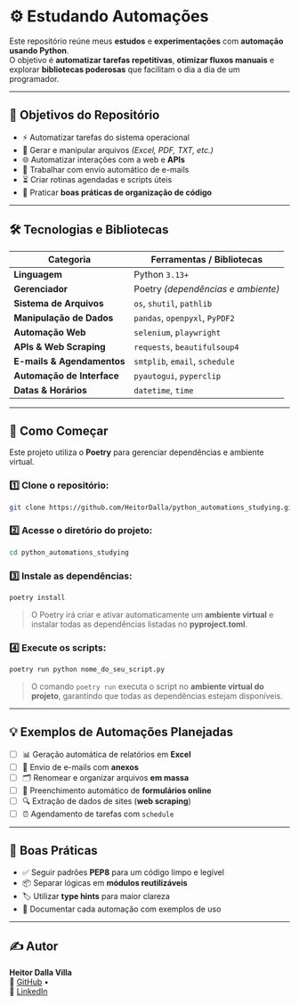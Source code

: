 # ⚙️ Estudando Automações

Este repositório reúne meus **estudos** e **experimentações** com **automação usando Python**.  
O objetivo é **automatizar tarefas repetitivas**, **otimizar fluxos manuais** e explorar **bibliotecas poderosas** que facilitam o dia a dia de um programador.

---

## 📌 Objetivos do Repositório

- ⚡ Automatizar tarefas do sistema operacional  
- 📂 Gerar e manipular arquivos *(Excel, PDF, TXT, etc.)*  
- 🌐 Automatizar interações com a web e **APIs**  
- 📧 Trabalhar com envio automático de e-mails  
- ⏳ Criar rotinas agendadas e scripts úteis  
- 🧩 Praticar **boas práticas de organização de código**

---

## 🛠️ Tecnologias e Bibliotecas

| Categoria                     | Ferramentas / Bibliotecas             |
|----------------------------|--------------------------------------|
| **Linguagem**             | Python `3.13+`                      |
| **Gerenciador**           | Poetry *(dependências e ambiente)*  |
| **Sistema de Arquivos**   | `os`, `shutil`, `pathlib`           |
| **Manipulação de Dados**  | `pandas`, `openpyxl`, `PyPDF2`      |
| **Automação Web**         | `selenium`, `playwright`            |
| **APIs & Web Scraping**   | `requests`, `beautifulsoup4`        |
| **E-mails & Agendamentos**| `smtplib`, `email`, `schedule`      |
| **Automação de Interface**| `pyautogui`, `pyperclip`            |
| **Datas & Horários**      | `datetime`, `time`                  |

---

## 🚀 Como Começar

Este projeto utiliza o **Poetry** para gerenciar dependências e ambiente virtual.

### 1️⃣ Clone o repositório:
```bash
git clone https://github.com/HeitorDalla/python_automations_studying.git
```

### 2️⃣ Acesse o diretório do projeto:
```bash
cd python_automations_studying
```

### 3️⃣ Instale as dependências:
```bash
poetry install
```
> O Poetry irá criar e ativar automaticamente um **ambiente virtual** e instalar todas as dependências listadas no **pyproject.toml**.

### 4️⃣ Execute os scripts:
```bash
poetry run python nome_do_seu_script.py
```
> O comando `poetry run` executa o script no **ambiente virtual do projeto**, garantindo que todas as dependências estejam disponíveis.

---

## 💡 Exemplos de Automações Planejadas

- [ ] 📊 Geração automática de relatórios em **Excel**  
- [ ] 📧 Envio de e-mails com **anexos**  
- [ ] 🗂️ Renomear e organizar arquivos **em massa**  
- [ ] 📝 Preenchimento automático de **formulários online**  
- [ ] 🔍 Extração de dados de sites (**web scraping**)  
- [ ] ⏰ Agendamento de tarefas com `schedule`

---

## 📌 Boas Práticas

- ✅ Seguir padrões **PEP8** para um código limpo e legível  
- 📦 Separar lógicas em **módulos reutilizáveis**  
- 🏷️ Utilizar **type hints** para maior clareza  
- 📝 Documentar cada automação com exemplos de uso

---

## ✍️ Autor

**Heitor Dalla Villa**  
🔗 [GitHub](https://github.com/HeitorDalla) •  
🔗 [LinkedIn](https://www.linkedin.com/in/heitordallavilla/)
